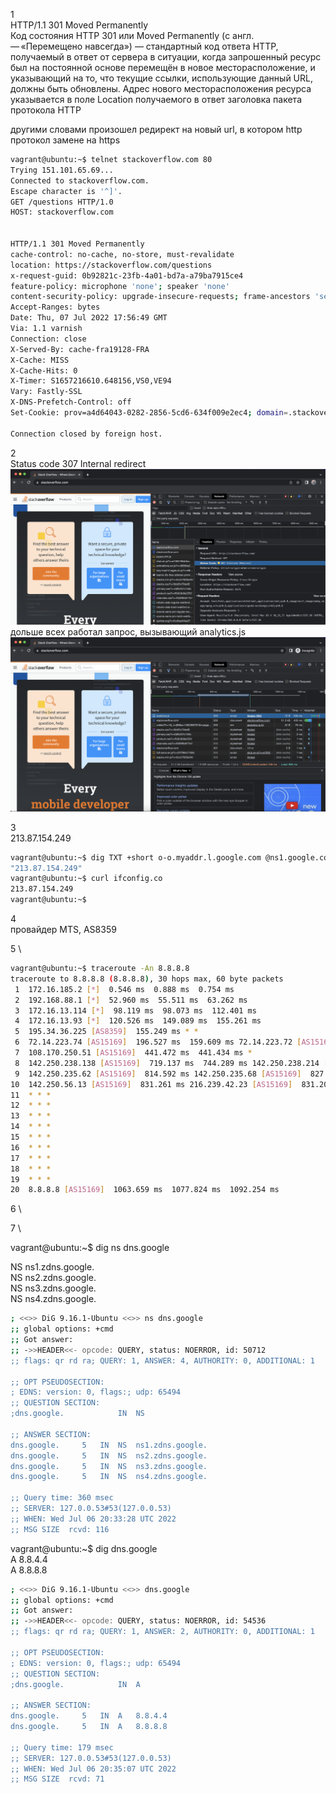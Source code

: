 1 \
HTTP/1.1 301 Moved Permanently \
Код состояния HTTP 301 или Moved Permanently (с англ. — «Перемещено навсегда») — стандартный код ответа HTTP, получаемый в ответ от сервера в ситуации, когда запрошенный ресурс был на постоянной основе перемещён в новое месторасположение, и указывающий на то, что текущие ссылки, использующие данный URL, должны быть обновлены. Адрес нового месторасположения ресурса указывается в поле Location получаемого в ответ заголовка пакета протокола HTTP 

другими словами произошел редирект на новый url, в котором http протокол замене на https

```bash
vagrant@ubuntu:~$ telnet stackoverflow.com 80
Trying 151.101.65.69...
Connected to stackoverflow.com.
Escape character is '^]'.
GET /questions HTTP/1.0
HOST: stackoverflow.com


HTTP/1.1 301 Moved Permanently
cache-control: no-cache, no-store, must-revalidate
location: https://stackoverflow.com/questions
x-request-guid: 0b92821c-23fb-4a01-bd7a-a79ba7915ce4
feature-policy: microphone 'none'; speaker 'none'
content-security-policy: upgrade-insecure-requests; frame-ancestors 'self' https://stackexchange.com
Accept-Ranges: bytes
Date: Thu, 07 Jul 2022 17:56:49 GMT
Via: 1.1 varnish
Connection: close
X-Served-By: cache-fra19128-FRA
X-Cache: MISS
X-Cache-Hits: 0
X-Timer: S1657216610.648156,VS0,VE94
Vary: Fastly-SSL
X-DNS-Prefetch-Control: off
Set-Cookie: prov=a4d64043-0282-2856-5cd6-634f009e2ec4; domain=.stackoverflow.com; expires=Fri, 01-Jan-2055 00:00:00 GMT; path=/; HttpOnly

Connection closed by foreign host.
```

2 \
Status code 307 Internal redirect
![webload](img/rdr307.png)
дольше всех работал запрос, вызывающий analytics.js \
![webload](img/webload.png)

3 \
213.87.154.249
```bash
vagrant@ubuntu:~$ dig TXT +short o-o.myaddr.l.google.com @ns1.google.com
"213.87.154.249"
vagrant@ubuntu:~$ curl ifconfig.co
213.87.154.249
vagrant@ubuntu:~$ 
```

4 \
провайдер MTS, AS8359

5 \
```bash
vagrant@ubuntu:~$ traceroute -An 8.8.8.8
traceroute to 8.8.8.8 (8.8.8.8), 30 hops max, 60 byte packets
 1  172.16.185.2 [*]  0.546 ms  0.888 ms  0.754 ms
 2  192.168.88.1 [*]  52.960 ms  55.511 ms  63.262 ms
 3  172.16.13.114 [*]  98.119 ms  98.073 ms  112.401 ms
 4  172.16.13.93 [*]  120.526 ms  149.089 ms  155.261 ms
 5  195.34.36.225 [AS8359]  155.249 ms * *
 6  72.14.223.74 [AS15169]  196.527 ms  159.609 ms 72.14.223.72 [AS15169]  415.255 ms
 7  108.170.250.51 [AS15169]  441.472 ms  441.434 ms *
 8  142.250.238.138 [AS15169]  719.137 ms  744.289 ms 142.250.238.214 [AS15169]  744.253 ms
 9  142.250.235.62 [AS15169]  814.592 ms 142.250.235.68 [AS15169]  827.322 ms 74.125.253.109 [AS15169]  827.269 ms
10  142.250.56.13 [AS15169]  831.261 ms 216.239.42.23 [AS15169]  831.207 ms 216.239.40.61 [AS15169]  832.726 ms
11  * * *
12  * * *
13  * * *
14  * * *
15  * * *
16  * * *
17  * * *
18  * * *
19  * * *
20  8.8.8.8 [AS15169]  1063.659 ms  1077.824 ms  1092.254 ms
```
6 \

7 \

vagrant@ubuntu:~$ dig ns dns.google 

NS	ns1.zdns.google. \
NS  ns2.zdns.google. \
NS	ns3.zdns.google. \
NS	ns4.zdns.google. 

``` bash 
; <<>> DiG 9.16.1-Ubuntu <<>> ns dns.google
;; global options: +cmd
;; Got answer:
;; ->>HEADER<<- opcode: QUERY, status: NOERROR, id: 50712
;; flags: qr rd ra; QUERY: 1, ANSWER: 4, AUTHORITY: 0, ADDITIONAL: 1

;; OPT PSEUDOSECTION:
; EDNS: version: 0, flags:; udp: 65494
;; QUESTION SECTION:
;dns.google.			IN	NS

;; ANSWER SECTION:
dns.google.		5	IN	NS	ns1.zdns.google.
dns.google.		5	IN	NS	ns2.zdns.google.
dns.google.		5	IN	NS	ns3.zdns.google.
dns.google.		5	IN	NS	ns4.zdns.google.

;; Query time: 360 msec
;; SERVER: 127.0.0.53#53(127.0.0.53)
;; WHEN: Wed Jul 06 20:33:28 UTC 2022
;; MSG SIZE  rcvd: 116
```
vagrant@ubuntu:~$ dig dns.google \
A	8.8.4.4 \
A	8.8.8.8
```bash
; <<>> DiG 9.16.1-Ubuntu <<>> dns.google
;; global options: +cmd
;; Got answer:
;; ->>HEADER<<- opcode: QUERY, status: NOERROR, id: 54536
;; flags: qr rd ra; QUERY: 1, ANSWER: 2, AUTHORITY: 0, ADDITIONAL: 1

;; OPT PSEUDOSECTION:
; EDNS: version: 0, flags:; udp: 65494
;; QUESTION SECTION:
;dns.google.			IN	A

;; ANSWER SECTION:
dns.google.		5	IN	A	8.8.4.4
dns.google.		5	IN	A	8.8.8.8

;; Query time: 179 msec
;; SERVER: 127.0.0.53#53(127.0.0.53)
;; WHEN: Wed Jul 06 20:35:07 UTC 2022
;; MSG SIZE  rcvd: 71
```





